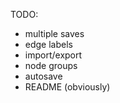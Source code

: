 TODO:

- multiple saves
- edge labels
- import/export
- node groups
- autosave
- README (obviously)
